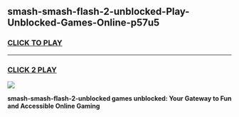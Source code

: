 
## smash-smash-flash-2-unblocked-Play-Unblocked-Games-Online-p57u5
<h3>
<a href="https://premium76.site?title=smash-smash-flash-2-unblocked&ref=25A">CLICK TO PLAY</a></h3>
<hr>

<h3>
<a href="https://premium76.site?title=smash-smash-flash-2-unblocked&ref=25A">CLICK 2 PLAY</a>
  
</h3>

<a href="https://premium76.site?title=smash-smash-flash-2-unblocked&ref=25A"><img src="https://clearcache.store/games.png"></a>


**smash-smash-flash-2-unblocked games unblocked: Your Gateway to Fun and Accessible Online Gaming**
